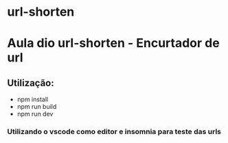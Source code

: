 # url-shorten
# Aula dio url-shorten - Encurtador de url
## Utilização:
* npm install
* npm run build
* npm run dev
### Utilizando o vscode como editor e insomnia para teste das urls
